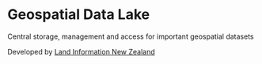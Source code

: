 # Geospatial Data Lake

Central storage, management and access for important geospatial datasets

Developed by [Land Information New Zealand](https://github.com/linz)
